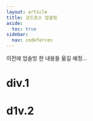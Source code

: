 ```yaml
---
layout: article
title: 코드포스 업솔빙
aside:
  toc: true
sidebar:
  nav: codeforces
---
```


이전에 업솔빙 한 내용들 옮길 예정...

# div.1

# d1v.2
